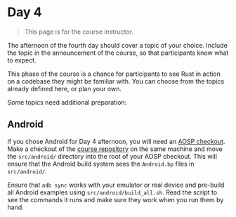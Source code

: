# Day 4

> This page is for the course instructor.

The afternoon of the fourth day should cover a topic of your choice. Include
the topic in the announcement of the course, so that participants know what to
expect.

This phase of the course is a chance for participants to see Rust in action on a
codebase they might be familiar with. You can choose from the topics already
defined here, or plan your own.

Some topics need additional preparation:

## Android

If you chose Android for Day 4 afternoon, you will need an [AOSP checkout][1].
Make a checkout of the [course repository][2] on the same machine and move the
`src/android/` directory into the root of your AOSP checkout. This will ensure
that the Android build system sees the `Android.bp` files in `src/android/`.

Ensure that `adb sync` works with your emulator or real device and pre-build
all Android examples using `src/android/build_all.sh`. Read the script to see
the commands it runs and make sure they work when you run them by hand.

[1]: https://source.android.com/docs/setup/download/downloading
[2]: https://github.com/google/comprehensive-rust

